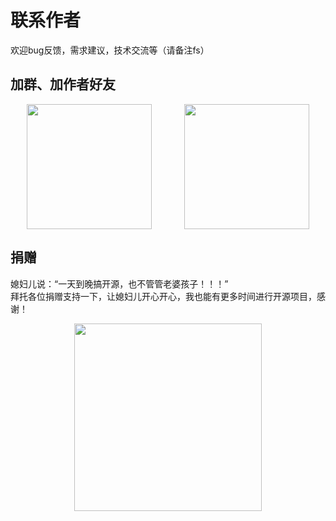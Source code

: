# 联系作者

欢迎bug反馈，需求建议，技术交流等（请备注fs）

## 加群、加作者好友
<div style="display: flex; justify-content:space-around;">
<img  style="height:200px" src="/images/contact/qq_group.png">

<img style="height:200px" src="/images/contact/me.png">
</div>


## 捐赠
媳妇儿说：“一天到晚搞开源，也不管管老婆孩子！！！”        
拜托各位捐赠支持一下，让媳妇儿开心开心，我也能有更多时间进行开源项目，感谢！
<div style="display: flex; justify-content:space-around;"><img style="height:300px" src="/images/contact/donate.png"></div>
